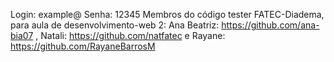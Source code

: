 Login: example@
Senha: 12345
Membros do código tester FATEC-Diadema, para aula de desenvolvimento-web 2:
Ana Beatriz: https://github.com/ana-bia07 ,
Natali: https://github.com/natfatec e
Rayane: https://github.com/RayaneBarrosM
